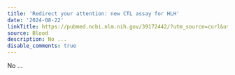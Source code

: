 ```yaml
---
title: 'Redirect your attention: new CTL assay for HLH'
date: '2024-08-22'
linkTitle: https://pubmed.ncbi.nlm.nih.gov/39172442/?utm_source=curl&utm_medium=rss&utm_campaign=journals&utm_content=7603509&fc=None&ff=20240822181212&v=2.18.0.post9+e462414
source: Blood
description: No ...
disable_comments: true
---
```

No ...